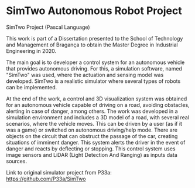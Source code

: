 # SimTwo Autonomous Robot Project 
SimTwo Project (Pascal Language)


This work is part of a Dissertation presented to the School of Technology and Management of Bragança to obtain the Master Degree in Industrial Engineering in 2020. 

The main goal is to developer a control system for an autonomous vehicle that provides autonomous driving. For this, a simulation software, named "SimTwo" was used, where the actuation and sensing model was developed. SimTwo is a realistic simulator where several types of robots can be implemented. 

At the end of the work, a control and 3D visualization system was obtained for an autonomous vehicle capable of driving on a road, avoiding obstacles, alerting in case of danger, among others. The work was developed in a simulation environment and includes a 3D model of a road, with several real scenarios, where the vehicle moves. This can be driven by a user (as if it was a game) or switched on autonomous driving/help mode. There are objects on the circuit that can obstruct the passage of the car, creating situations of imminent danger. This system alerts the driver in the event of danger and reacts by deflecting or stopping. This control system uses image sensors and LiDAR (Light Detection And Ranging) as inputs data sources.

Link to original simulator project from P33a:
https://github.com/P33a/SimTwo

